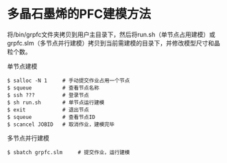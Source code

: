 # 多晶石墨烯的PFC建模方法

将/bin/grpfc文件夹拷贝到用户主目录下，然后将run.sh（单节点占用建模）或grpfc.slm（多节点并行建模）拷贝到当前需建模的目录下，并修改模型尺寸和晶粒个数。

单节点建模
```
$ salloc -N 1     # 手动提交作业占用一个节点
$ squeue          # 查看节点名称
$ ssh ???         # 登录节点
$ sh run.sh       # 单节点运行建模
$ exit            # 退出节点
$ squeue          # 查看节点ID
$ scancel JOBID   # 取消作业，建模完毕
```

多节点并行建模
```
$ sbatch grpfc.slm     # 提交作业，运行建模
```
